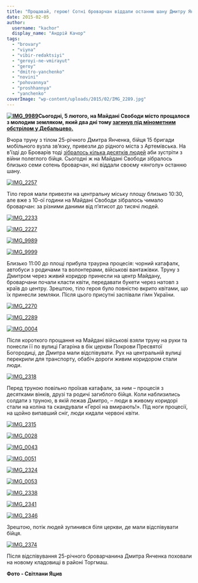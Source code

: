 ```yaml
---
title: "Прощавай, герою! Сотні броварчан віддали останню шану Дмитру Янченку - ФОТОРЕПОРТАЖ"
date: 2015-02-05
author: 
  username: "kachor"
  display_name: "Андрій Качор"
tags: 
  - "brovary"
  - "viyna"
  - "vibir-redaktsiyi"
  - "geroyi-ne-vmirayut"
  - "geroy"
  - "dmitro-yanchenko"
  - "novini"
  - "pohovannya"
  - "proshhannya"
  - "yanchenko"
coverImage: "wp-content/uploads/2015/02/IMG_2289.jpg"
---
```


**[![IMG_9989](https://mpz.brovary.org/wp-content/uploads/2015/02/IMG_9989.jpg)](https://mpz.brovary.org/wp-content/uploads/2015/02/IMG_9989.jpg)Сьогодні, 5 лютого, на Майдані Свободи місто прощалося з молодим земляком, який два дні тому [загинув під мінометним обстрілом у Дебальцево.](https://mpz.brovary.org/sogodni-vrantsi-v-rezultati-obstrilu-pid-debaltsevo-odin-brovarchanin-zaginuv-inshiy-potrapiv-v-polon/)**

Вчора труну з тілом 25-річного Дмитра Янченка, бійця 15 бригади мобільного вузла зв’язку, привезли до рідного міста з Артемівська. На в’їзді до Броварів тоді [зібралось кілька десятків людей](https://mpz.brovary.org/brovari-zustrili-svogo-yangola-z-viyni-fotoreportazh/) аби зустріти з війни полеглого бійця. Сьогодні ж на Майдані Свободи зібралось близько семи сотень броварчан, які віддали своєму «янголу» останню шану.

[![IMG_2257](https://mpz.brovary.org/wp-content/uploads/2015/02/IMG_2257.jpg)](https://mpz.brovary.org/wp-content/uploads/2015/02/IMG_2257.jpg)

Тіло героя мали привезти на центральну міську площу близько 10:30, але вже з 10-ої години на Майдані Свободи зібралось чимало броварчан: за різними даними від п’ятисот до тисячі людей.

[![IMG_2233](https://mpz.brovary.org/wp-content/uploads/2015/02/IMG_2233.jpg)](https://mpz.brovary.org/wp-content/uploads/2015/02/IMG_2233.jpg)

[![IMG_2227](https://mpz.brovary.org/wp-content/uploads/2015/02/IMG_2227.jpg)](https://mpz.brovary.org/wp-content/uploads/2015/02/IMG_2227.jpg)

[![IMG_9989](https://mpz.brovary.org/wp-content/uploads/2015/02/IMG_9989.jpg)](https://mpz.brovary.org/wp-content/uploads/2015/02/IMG_9989.jpg)

[![IMG_9999](https://mpz.brovary.org/wp-content/uploads/2015/02/IMG_9999.jpg)](https://mpz.brovary.org/wp-content/uploads/2015/02/IMG_9999.jpg)

Близько 11:00 до площі прибула траурна процесія: чорний катафалк, автобуси з родичами та волонтерами, військові вантажівки. Труну з Дмитром через живий коридор принесли на центр Майдану, броварчани почали класти квіти, передавати букети через натовп з країв до центру. Зрештою, тіло героя було повністю вкрито квітами, що їх принесли земляки. Після цього присутні заспівали гімн України.

[![IMG_2270](https://mpz.brovary.org/wp-content/uploads/2015/02/IMG_2270.jpg)](https://mpz.brovary.org/wp-content/uploads/2015/02/IMG_2270.jpg)

[![IMG_2289](https://mpz.brovary.org/wp-content/uploads/2015/02/IMG_2289.jpg)](https://mpz.brovary.org/wp-content/uploads/2015/02/IMG_2289.jpg)

[![IMG_0004](https://mpz.brovary.org/wp-content/uploads/2015/02/IMG_0004.jpg)](https://mpz.brovary.org/wp-content/uploads/2015/02/IMG_0004.jpg)

Після короткого прощання на Майдані військові взяли труну на руки та понесли її по вулиці Гагаріна в бік церкви Покрови Пресвятої Богородиці, де Дмитра мали відспівувати. Рух на центральній вулиці перекрили для транспорту, обабіч дороги живим коридором стали люди.

[![IMG_2318](https://mpz.brovary.org/wp-content/uploads/2015/02/IMG_23181.jpg)](https://mpz.brovary.org/wp-content/uploads/2015/02/IMG_23181.jpg)

Перед труною повільно проїхав катафалк, за ним – процесія з десятками вінків, друзі та родичі загиблого бійця. Коли наблизились солдати з труною, в якій лежав Дмитро, – люди в живому коридорі стали на коліна та скандували «Герої на вмирають!». Під ноги процесії, на щойно випавший сніг, люди кидали червоні квіти.

[![IMG_2315](https://mpz.brovary.org/wp-content/uploads/2015/02/IMG_2315.jpg)](https://mpz.brovary.org/wp-content/uploads/2015/02/IMG_2315.jpg)

[![IMG_0028](https://mpz.brovary.org/wp-content/uploads/2015/02/IMG_0028.jpg)](https://mpz.brovary.org/wp-content/uploads/2015/02/IMG_0028.jpg)

[![IMG_0043](https://mpz.brovary.org/wp-content/uploads/2015/02/IMG_0043.jpg)](https://mpz.brovary.org/wp-content/uploads/2015/02/IMG_0043.jpg)

[![IMG_0051](https://mpz.brovary.org/wp-content/uploads/2015/02/IMG_0051.jpg)](https://mpz.brovary.org/wp-content/uploads/2015/02/IMG_0051.jpg)

[![IMG_2324](https://mpz.brovary.org/wp-content/uploads/2015/02/IMG_2324.jpg)](https://mpz.brovary.org/wp-content/uploads/2015/02/IMG_2324.jpg)

[![IMG_0053](https://mpz.brovary.org/wp-content/uploads/2015/02/IMG_0053.jpg)](https://mpz.brovary.org/wp-content/uploads/2015/02/IMG_0053.jpg)

[![IMG_2338](https://mpz.brovary.org/wp-content/uploads/2015/02/IMG_2338.jpg)](https://mpz.brovary.org/wp-content/uploads/2015/02/IMG_2338.jpg)

[![IMG_2341](https://mpz.brovary.org/wp-content/uploads/2015/02/IMG_2341.jpg)](https://mpz.brovary.org/wp-content/uploads/2015/02/IMG_2341.jpg)

[![IMG_2346](https://mpz.brovary.org/wp-content/uploads/2015/02/IMG_2346.jpg)](https://mpz.brovary.org/wp-content/uploads/2015/02/IMG_2346.jpg)

Зрештою, потік людей зупинився біля церкви, де мали відспівувати бійця.

[![IMG_2374](https://mpz.brovary.org/wp-content/uploads/2015/02/IMG_2374.jpg)](https://mpz.brovary.org/wp-content/uploads/2015/02/IMG_2374.jpg)

Після відспівування 25-річного броварчанина Дмитра Янченка поховали на новому кладовищі в районі Торгмаш.

**Фото - Світлани Яцив**
